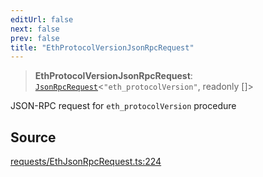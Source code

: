 ```yaml
---
editUrl: false
next: false
prev: false
title: "EthProtocolVersionJsonRpcRequest"
---
```


> **EthProtocolVersionJsonRpcRequest**: [`JsonRpcRequest`](/reference/tevm/jsonrpc/type-aliases/jsonrpcrequest/)\<`"eth_protocolVersion"`, readonly []\>

JSON-RPC request for `eth_protocolVersion` procedure

## Source

[requests/EthJsonRpcRequest.ts:224](https://github.com/evmts/tevm-monorepo/blob/main/packages/procedures-types/src/requests/EthJsonRpcRequest.ts#L224)
